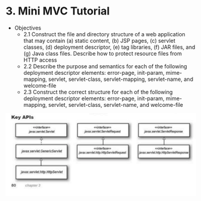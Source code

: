# 3. Mini MVC Tutorial
* Objectives
    * 2.1 Construct the file and directory structure of a web application that may contain (a) static content, (b) JSP pages, (c) servlet classes, (d) deployment descriptor, (e) tag libraries, (f) JAR files, and (g) Java class files. Describe how to protect resource files from HTTP access
    * 2.2 Describe the purpose and semantics for each of the following deployment descriptor elements: error-page, init-param, mime-mapping, servlet, servlet-class, servlet-mapping, servlet-name, and welcome-file
    * 2.3 Construct the correct structure for each of the following deployment descriptor elements: error-page, init-param, mime-mapping, servlet, servlet-class, servlet-name, and welcome-file
    
![alt text](key-api.png "Key APIs")
